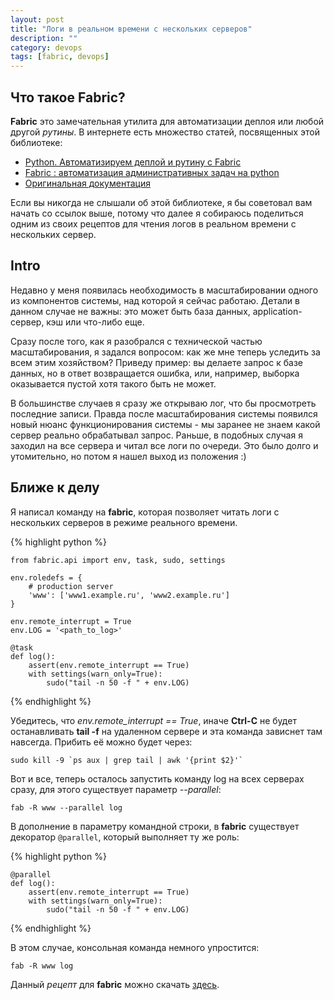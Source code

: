 ```yaml
---
layout: post
title: "Логи в реальном времени с нескольких серверов"
description: ""
category: devops
tags: [fabric, devops]
---
```




## Что такое Fabric?

**Fabric** это замечательная утилита для автоматизации деплоя или любой другой *рутины*. В интернете есть множество статей, посвященных этой библиотеке:
* [Python. Автоматизируем деплой и рутину с Fabric](http://adw0rd.com/2012/8/14/python-fabric/#.UhXDaRX7ur0)
* [Fabric : автоматизация административных задач на python](http://proft.me/2010/06/19/fabric-avtomatizaciya-administrativnyh-zadach-na-p/)
* [Оригинальная документация](http://docs.fabfile.org/en/latest/)

Если вы никогда не слышали об этой библиотеке, я бы советовал вам начать со ссылок выше, потому что далее я собираюсь поделиться одним из своих рецептов для чтения логов в реальном времени с нескольких сервер.

## Intro

Недавно у меня появилась необходимость в масштабировании одного из компонентов системы, над которой я сейчас работаю. Детали в данном случае не важны: это может быть база данных, application-сервер, кэш или что-либо еще. 

Сразу после того, как я разобрался с технической частью масштабирования, я задался вопросом: как же мне теперь уследить  за всем этим хозяйством? Приведу пример: вы делаете запрос к базе данных, но в ответ возвращается ошибка, или, например, выборка оказывается пустой хотя такого быть не может. 

В большинстве случаев я сразу же открываю лог, что бы просмотреть последние записи. Правда после масштабирования системы появился новый нюанс функционирования системы - мы заранее не знаем какой сервер реально обрабатывал запрос. Раньше, в подобных случая я заходил на все сервера и читал все логи по очереди. Это было долго и утомительно, но потом я нашел выход из положения :)

## Ближе к делу

Я написал команду на **fabric**, которая позволяет читать логи с нескольких серверов в режиме реального времени.

{% highlight python %}

    from fabric.api import env, task, sudo, settings    
    
    env.roledefs = {
        # production server
        'www': ['www1.example.ru', 'www2.example.ru']
    }
        
    env.remote_interrupt = True
    env.LOG = '<path_to_log>'
        
    @task
    def log():
        assert(env.remote_interrupt == True)
        with settings(warn_only=True):
            sudo("tail -n 50 -f " + env.LOG)
    
{% endhighlight %}

Убедитесь, что *env.remote_interrupt == True*, иначе **Ctrl-C** не будет останавливать **tail -f** на удаленном сервере и эта команда зависнет там навсегда. Прибить её можно будет через:

    sudo kill -9 `ps aux | grep tail | awk '{print $2}'`

Вот и все, теперь осталось запустить команду log на всех серверах сразу, для этого существует параметр *--parallel*:

    fab -R www --parallel log
    
В дополнение в параметру командной строки, в **fabric** существует декоратор `@parallel`, который выполняет ту же роль:

{% highlight python %}

    @parallel
    def log():
        assert(env.remote_interrupt == True)
        with settings(warn_only=True):
            sudo("tail -n 50 -f " + env.LOG)

{% endhighlight %}

В этом случае, консольная команда немного упростится:

    fab -R www log
    
Данный *рецепт* для **fabric** можно скачать [здесь](https://github.com/amezhenin/fabric_recipes/blob/master/fab_log_parallel.py).